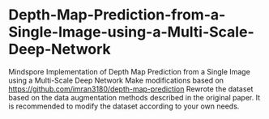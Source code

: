 # Depth-Map-Prediction-from-a-Single-Image-using-a-Multi-Scale-Deep-Network
Mindspore Implementation of Depth Map Prediction from a Single Image using a Multi-Scale Deep Network
Make modifications based on <https://github.com/imran3180/depth-map-prediction>
Rewrote the dataset based on the data augmentation methods described in the original paper.
It is recommended to modify the dataset according to your own needs.
